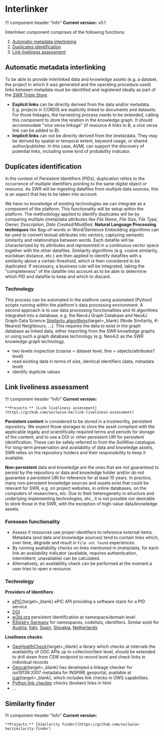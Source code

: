 # Interlinker

!!! component-header "Info"
    **Current version:** v0.1


Interlinker component comprises of the following functions:

1. [Automatic metadata interlinking](#automatic-metadata-interlinking)
2. [Duplicates identification](#duplicates-identification)
3. [Link liveliness assessment](#link-liveliness-assessment)

## Automatic metadata interlinking

To be able to provide interlinked data and knowledge assets (e.g. a dataset, the project in which it was generated and the operating procedure used) links between metadata must be identified and registered ideally as part of the [SWR Triple Store](storage.md#knowledge-graph-triple-store).

- **Explicit links** can be directly derived from the data and/or metadata. E.g. projects in CORDIS are explicitly linked to documents and datasets. 
For those linkages, the harvesting process needs to be extended, calling this component to store the relation in the knowledge graph. It should accommodate "vice versa linkage" (if resource A links to B, a vice versa link can be added to B).
- **Implicit links** can not be directly derived from the (meta)data. They may be derived by spatial or temporal extent, keyword usage, or shared author/publisher. In this case, AI/ML can support the discovery of potential links, including some kind of probability indicator.

## Duplicates identification

In the context of Persistent Identifiers (PIDs), duplication refers to the occurrence of multiple identifiers pointing to the same digital object or resource. As SWR will be ingesting datafiles from multiple data sources, this is an aspect that has to be taken into account. 

We have no knowledge of existing technologies we can integrate as a component of the platform. This functionality will be setup within the platform. 
The methodology applied to identify duplicates will be by comparing multiple (meta)data attributes like _File Name, File Size, File Type, Owner, Description, Date Created/Modified_. 
**Natural Language Processing techniques** like Bag-of-words or Word/Sentence Embedding algorithms can be used to convert textual attributes into vectors, capturing semantic similarity and relationships between words. Each datafile will be characterized by its attributes and represented in a continuous vector space together with the other datafiles. Similarity algorithms (e.g. cosine similarity, euclidean distance, etc.) are then applied to identify datafiles with a similarity above a certain threshold, which is then considered to be duplicated.
If necessary, a business rule will be integrated, taking the "completeness" of the datafile into account as to be able to determine which PID and datafile to keep and which to discard.

### Technology

This process can be automated in the platform using automated (Python) scripts running within the platform's data processing environment. A second approach is to use data processing functionalities and AI algorithms integrated into a database, e.g. the Neo4J Graph Database and Neo4J Graph Data Science [Similarity algorithms](https://neo4j.com/docs/graph-data-science/current/algorithms/similarity/){target=_blank} 
(Node Similarity, K-Nearest Neighbours, ...). This requires the data to exist in the graph database as linked data, either importing from the SWR knowledge graphs or using such a graph database technology (e.g. Neo4J) as the SWR knowledge graph technology.

- two levels inspection (coarse = dataset level, fine = objects/attributes? level)
- read existing data in terms of size, identical identifiers (data, metadata level)
- identify duplicite values


## Link liveliness assessment

!!! component-header "Info"
    **Current version:**

    **Projects:** [Link liveliness assessment](https://github.com/soilwise-he/link-liveliness-assessment)

**Persistent content** is considered to be stored in a trustworthy, persistent repository. We expect those storages to store the asset compliant with the applicable legally and scientifically required terms and periods for storage of the content, and to use a DOI or other persistent URI for persistent identification. These can be safely referred to from the SoilWise catalogue. For long-term preservation and availability of data and knowledge assets, SWR relies on the repository holders and their responsibility to keep it available.

**Non-persistent** data and knowledge are the ones that are not guaranteed to persist by the repository or data and knowledge holder and/or do not guarantee a persistent URI for reference for at least 10 years. In practice, many non-persistent knowledge sources and assets exist that could be relevant for SWR, e.g. on project websites, in online databases, on the computers of researchers, etc. Due to their heterogeneity in structure and underlying implementing technologies, etc., it is not possible nor desirable to store those in the SWR, with the exception of high-value data/knowledge assets.  

### Foreseen functionality

- Assess if resources use proper identifiers to reference external items.
Metadata (and data and knowledge sources) tend to contain links which, over time, degrade and result in `File not found` experiences. 
- By running availability checks on links mentioned in (meta)data, for each link an availability indicator (available, requires authentication, intermittent, unavailable) can be calculated. 
- Alternatively, an availability check can be performed at the moment a user tries to open a resource.

### Technology

**Providers of Identifiers**:

- [ePIC](https://pidconsortium.net){target=_blank}  ePIC API providing a software stack for a PID service
- [DOI](https://doi.org) 
- [w3id.org](https://w3id.org) persistent identification at namespace/domain level
- [R3gistry Germany](https://www.gdi-de.org/en/SDI/components/GDI-DE%20Registry) for namespaces, codelists, identifiers. Similar exist for [Austria](https://registry.inspire.gv.at/registry), [Italy](https://registry.geodati.gov.it/registry), [Spain](https://registro.idee.es/registry), [Slovakia](https://registry.stage.geocloud.sk/enipi/), [Netherlands](https://standaarden.overheid.nl/tooi)

**Liveliness checks**:

- [GeoHealthCheck](https://GeoHealthCheck.org){target=_blank} a library which checks at intervals the availability of OGC APIs up to collection/item level, should be extended to drill down from CSW endpoint to record level and check links in individual records 
- [Geocat](https://geocat.iucnredlist.org/){target=_blank} has developed a linkage checker for iso19139:2007 metadata for INSPIRE geoportal, available at [icat](https://github.com/GeoCat/icat){target=_blank}, which includes link checks in OWS capabilities.
- [Python link checker](https://pypi.org/project/LinkChecker/) checks (broken) links in html
- ...


## Similarity finder

!!! component-header "Info"
    **Current version:**
    
    **Projects:** [Similarity finder](https://github.com/soilwise-he/similarity-finder)